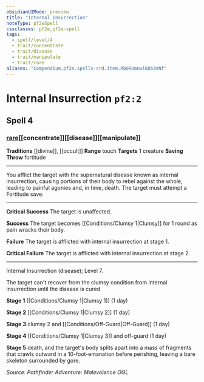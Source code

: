 ```yaml
---
obsidianUIMode: preview
title: "Internal Insurrection"
noteType: pf2eSpell
cssclasses: pf2e,pf2e-spell
tags:
  - spell/level/4
  - trait/concentrate
  - trait/disease
  - trait/manipulate
  - trait/rare
aliases: "Compendium.pf2e.spells-srd.Item.RbORUmnwlB8b3mNf" 
---
```

# Internal Insurrection  `pf2:2`  
## Spell 4
### [rare](rare "Rare Rarity Trait")[[concentrate]][[disease]][[manipulate]]
**Traditions** [[divine]], [[occult]]
**Range** touch
**Targets** 1 creature
**Saving Throw**  fortitude
* * * 
You afflict the target with the supernatural disease known as internal insurrection, causing portions of their body to rebel against the whole, leading to painful agonies and, in time, death. The target must attempt a Fortitude save.

* * *

**Critical Success** The target is unaffected.

**Success** The target becomes [[Conditions/Clumsy 1|Clumsy]] for 1 round as pain wracks their body.

**Failure** The target is afflicted with internal insurrection at stage 1.

**Critical Failure** The target is afflicted with internal insurrection at stage 2.

* * *

Internal Insurrection (disease); Level 7.

The target can't recover from the clumsy condition from internal insurrection until the disease is cured

**Stage 1** [[Conditions/Clumsy 1|Clumsy 1]] (1 day)

**Stage 2** [[Conditions/Clumsy 1|Clumsy 2]] (1 day)

**Stage 3** clumsy 2 and [[Conditions/Off-Guard|Off-Guard]] (1 day)

**Stage 4** [[Conditions/Clumsy 1|Clumsy 3]] and off-guard (1 day)

**Stage 5** death, and the target's body splits apart into a mass of fragments that crawls outward in a 10-foot-emanation before perishing, leaving a bare skeleton surrounded by gore.

*Source: Pathfinder Adventure: Malevolence*
*OGL*